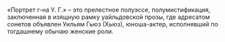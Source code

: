 <!--2016-10-31 20:39:38-->
«Портрет г-на У. Г.» – это прелестное полуэссе, полумистификация, заключенная в изящную рамку уайльдовской прозы, где адресатом сонетов объявлен Уильям Гьюз (Хьюз), юноша-актер, исполнявший по тогдашнему обычаю женские роли.